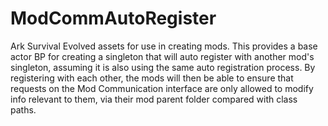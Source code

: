 # ModCommAutoRegister
 Ark Survival Evolved assets for use in creating mods. This provides a base actor BP for creating a singleton that will auto register with another mod's singleton, assuming it is also using the same auto registration process. By registering with each other, the mods will then be able to ensure that requests on the Mod Communication interface are only allowed to modify info relevant to them, via their mod parent folder compared with class paths.
